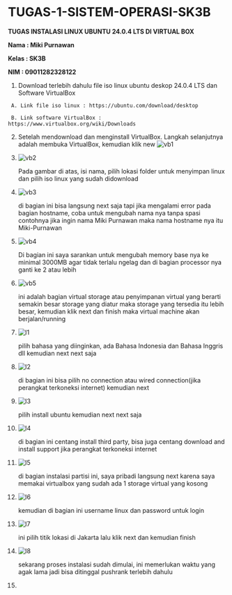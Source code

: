 # TUGAS-1-SISTEM-OPERASI-SK3B

  **TUGAS INSTALASI LINUX UBUNTU 24.0.4 LTS DI VIRTUAL BOX**
  
  **Nama : Miki Purnawan**
  
  **Kelas : SK3B**
  
  **NIM : 09011282328122**

  1.   Download terlebih dahulu file iso linux ubuntu deskop 24.0.4 LTS dan Software VirtualBox

     A. Link file iso linux : https://ubuntu.com/download/desktop

     B. Link software VirtualBox : https://www.virtualbox.org/wiki/Downloads

  2. Setelah mendownload dan menginstall VirtualBox. Langkah selanjutnya adalah membuka VirtualBox, kemudian klik new
     ![vb1](https://github.com/user-attachments/assets/fe65780e-eb0f-4052-b867-ee66c864cce3)

  3. ![vb2](https://github.com/user-attachments/assets/3b3910b1-6411-46b0-805f-a85357169c49)

     Pada gambar di atas, isi nama, pilih lokasi folder untuk menyimpan linux dan pilih iso linux yang sudah didownload

  4. ![vb3](https://github.com/user-attachments/assets/66dd4505-fa3e-4872-b783-7bf3b7fa0fd4)

     di bagian ini bisa langsung next saja tapi jika mengalami error pada bagian hostname, coba untuk mengubah nama nya tanpa spasi contohnya jika ingin nama Miki Purnawan maka nama hostname nya itu Miki-Purnawan

  5. ![vb4](https://github.com/user-attachments/assets/4e9fce31-266f-4fb9-bf48-5f1ba27d13ca)

     Di bagian ini saya sarankan untuk mengubah memory base nya ke minimal 3000MB agar tidak terlalu ngelag dan di bagian processor nya ganti ke 2 atau lebih

  6. ![vb5](https://github.com/user-attachments/assets/1e502457-cf86-4199-8f62-10cfa3c8ff5d)

     ini adalah bagian virtual storage atau penyimpanan virtual yang berarti semakin besar storage yang diatur maka storage yang tersedia itu lebih besar, kemudian klik next dan finish maka virtual machine akan berjalan/running

  7. ![l1](https://github.com/user-attachments/assets/19337cd8-13c0-4010-b709-92177b361f78)

     pilih bahasa yang diinginkan, ada Bahasa Indonesia dan Bahasa Inggris dll kemudian next next saja

  8. ![l2](https://github.com/user-attachments/assets/3e343395-2991-44b5-97f8-2f8c48edcaf1)

     di bagian ini bisa pilih no connection atau wired connection(jika perangkat terkoneksi internet) kemudian next
     
  9. ![l3](https://github.com/user-attachments/assets/38ff7b1d-0429-4083-8963-e475578f3092)

      pilih install ubuntu kemudian next next saja

  10. ![l4](https://github.com/user-attachments/assets/f669f54c-5545-47a5-8b25-0a482e0c4f9a)

      di bagian ini centang install third party, bisa juga centang download and install support jika perangkat terkoneksi internet
      
  11. ![l5](https://github.com/user-attachments/assets/404c2dce-815e-4310-a7fd-fc10d0c079be)

      di bagian instalasi partisi ini, saya pribadi langsung next karena saya memakai virtualbox yang sudah ada 1 storage virtual yang kosong
      
  12. ![l6](https://github.com/user-attachments/assets/de345947-ee05-4abb-bedb-b4f1c7ec43b5)

      kemudian di bagian ini username linux dan password untuk login
      
  13. ![l7](https://github.com/user-attachments/assets/3e4204b0-aeaa-4e71-bdc9-7bfefe1dccdd)

      ini pilih titik lokasi di Jakarta lalu klik next dan kemudian finish
      
  14. ![l8](https://github.com/user-attachments/assets/076d9408-1c9a-46f9-bd70-3165bf5aea3b)

      sekarang proses instalasi sudah dimulai, ini memerlukan waktu yang agak lama jadi bisa ditinggal pushrank terlebih dahulu

  15. 



  
